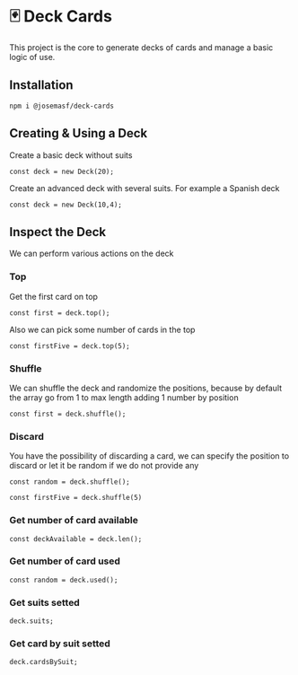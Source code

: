 # 🃏 Deck Cards

This project is the core to generate decks of cards and manage a basic logic of use.

## Installation

```
npm i @josemasf/deck-cards
```

## Creating & Using a Deck

Create a basic deck without suits

```
const deck = new Deck(20);
```

Create an advanced deck with several suits. For example a Spanish deck

```
const deck = new Deck(10,4);
```

## Inspect the Deck

We can perform various actions on the deck

### Top

Get the first card on top

```
const first = deck.top();
```

Also we can pick some number of cards in the top

```
const firstFive = deck.top(5);
```

### Shuffle

We can shuffle the deck and randomize the positions, because by default the array go from 1 to max length adding 1 number by position

```
const first = deck.shuffle();
```

### Discard

You have the possibility of discarding a card, we can specify the position to discard or let it be random if we do not provide any

```
const random = deck.shuffle();

const firstFive = deck.shuffle(5)
```

### Get number of card available

```
const deckAvailable = deck.len();
```

### Get number of card used

```
const random = deck.used();
```

### Get suits setted

```
deck.suits;
```

### Get card by suit setted

```
deck.cardsBySuit;
```
